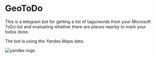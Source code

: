 # GeoToDo

This is a telegram bot for getting a list of tags/words from your Microsoft ToDo list 
and evaluating whether there are places nearby to mark your todos done.

The bot is using the Yandex.Maps data.


![yandex-logo](https://upload.wikimedia.org/wikipedia/en/4/4b/Yandex.Maps_logo.jpg)
